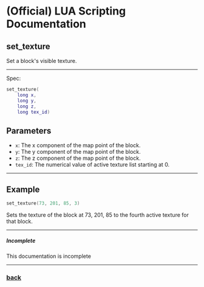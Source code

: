 
# (Official) LUA Scripting Documentation

## set_texture

Set a block's visible texture.

___

Spec:

```lua
set_texture(
	long x,
	long y,
	long z,
	long tex_id)
```

## Parameters

- `x`: The x component of the map point of the block.
- `y`: The y component of the map point of the block.
- `z`: The z component of the map point of the block.
- `tex_id`: The numerical value of active texture list starting at 0.

___

## Example

```lua
set_texture(73, 201, 85, 3)
```

Sets the texture of the block at 73, 201, 85 to the fourth active texture for that block.

___

##### Incomplete

This documentation is incomplete

___

### [back](../other)
